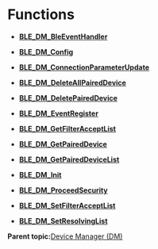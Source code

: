 # Functions

-   **[BLE\_DM\_BleEventHandler](GUID-B29F97F1-322E-482C-8A4A-BB57B42C4C9A.md)**  

-   **[BLE\_DM\_Config](GUID-142B64CC-DCC9-4EB3-8310-78A1489BB56A.md)**  

-   **[BLE\_DM\_ConnectionParameterUpdate](GUID-1CA8B302-0ADA-4F74-A94A-6D0A15923F76.md)**  

-   **[BLE\_DM\_DeleteAllPairedDevice](GUID-7E30BC98-AC0D-41E8-BBF7-55B38B80AFDF.md)**  

-   **[BLE\_DM\_DeletePairedDevice](GUID-25C3AD06-BA10-47E1-9188-67CF5B34B443.md)**  

-   **[BLE\_DM\_EventRegister](GUID-5112AEFD-5062-4AC9-BB3D-FA6AAB7CF122.md)**  

-   **[BLE\_DM\_GetFilterAcceptList](GUID-E1BC09E6-3BB1-47B9-9EE7-F29F07D1CEF0.md)**  

-   **[BLE\_DM\_GetPairedDevice](GUID-D8AED317-0F8D-4EEC-8284-1FEE79D560EE.md)**  

-   **[BLE\_DM\_GetPairedDeviceList](GUID-BEC7F2C4-56F1-46A9-A4D9-86715D02AB55.md)**  

-   **[BLE\_DM\_Init](GUID-BA6A814B-1A91-449E-AAEE-8383D80F1EE2.md)**  

-   **[BLE\_DM\_ProceedSecurity](GUID-4F1C8E06-FABF-4598-960D-B06CBD7081AD.md)**  

-   **[BLE\_DM\_SetFilterAcceptList](GUID-006A1A37-5837-4FDD-94F7-220F77B05152.md)**  

-   **[BLE\_DM\_SetResolvingList](GUID-E4CDA4EF-87F0-4278-8A48-2F7CAADEC1BD.md)**  


**Parent topic:**[Device Manager \(DM\)](GUID-D35416CB-25AD-41BF-8713-1BD19835E552.md)

